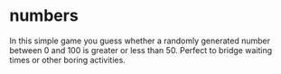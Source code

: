 # numbers
In this simple game you guess whether a randomly generated number between 0 and 100 is greater or less than 50. Perfect to bridge waiting times or other boring activities.
